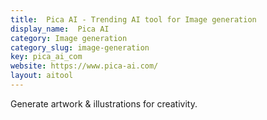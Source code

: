 ```yaml
---
title:  Pica AI - Trending AI tool for Image generation
display_name:  Pica AI
category: Image generation
category_slug: image-generation
key: pica_ai_com
website: https://www.pica-ai.com/
layout: aitool
---
```


Generate artwork & illustrations for creativity.
